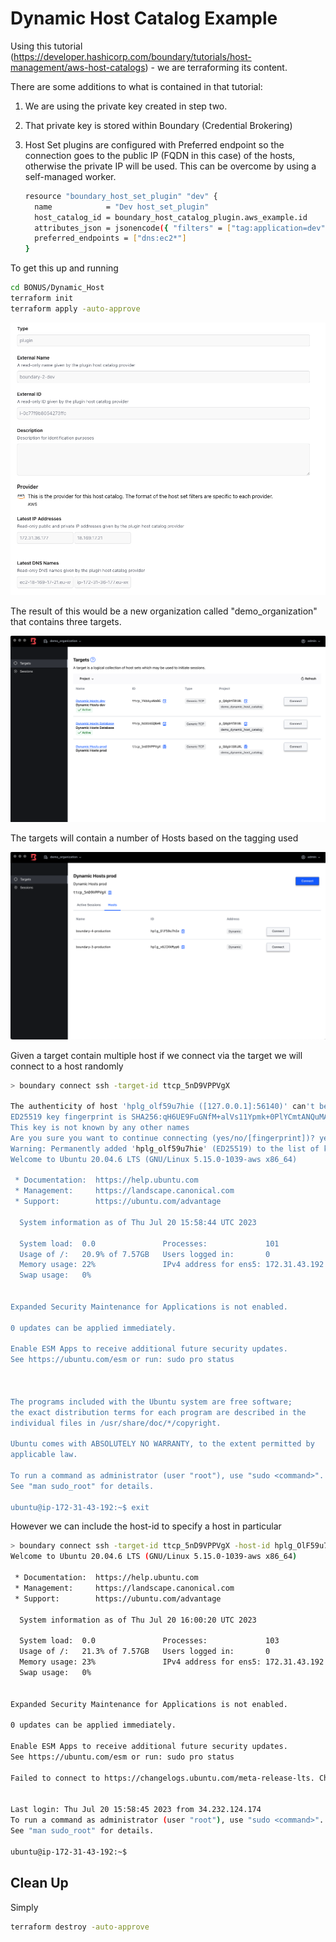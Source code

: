 # Dynamic Host Catalog Example

Using this tutorial (https://developer.hashicorp.com/boundary/tutorials/host-management/aws-host-catalogs) - we are terraforming its content.

There are some additions to what is contained in that tutorial:

1. We are using the private key created in step two.
2. That private key is stored within Boundary (Credential Brokering)
3. Host Set plugins are configured with Preferred endpoint so the connection goes to the public IP (FQDN in this case) of the hosts, otherwise the private IP will be used. This can be overcome by using a self-managed worker.

   ```bash
   resource "boundary_host_set_plugin" "dev" {
     name            = "Dev host_set_plugin"
     host_catalog_id = boundary_host_catalog_plugin.aws_example.id
     attributes_json = jsonencode({ "filters" = ["tag:application=dev"] })
     preferred_endpoints = ["dns:ec2*"]
   }

   ```

To get this up and running

```bash
cd BONUS/Dynamic_Host
terraform init
terraform apply -auto-approve
```


![1689868385362](image/README/1689868385362.png)

The result of this would be a new organization called "demo_organization" that contains three targets.

![1689868447109](image/README/1689868447109.png)

The targets will contain a number of Hosts based on the tagging used

![1689868490790](image/README/1689868490790.png)

Given a target contain multiple host if we connect via the target we will connect to a host randomly

```bash
> boundary connect ssh -target-id ttcp_5nD9VPPVgX

The authenticity of host 'hplg_olf59u7hie ([127.0.0.1]:56140)' can't be established.
ED25519 key fingerprint is SHA256:qH6UE9FuGNfM+alVs11Ypmk+0PlYCmtANQuMAw6TPFM.
This key is not known by any other names
Are you sure you want to continue connecting (yes/no/[fingerprint])? yes
Warning: Permanently added 'hplg_olf59u7hie' (ED25519) to the list of known hosts.
Welcome to Ubuntu 20.04.6 LTS (GNU/Linux 5.15.0-1039-aws x86_64)

 * Documentation:  https://help.ubuntu.com
 * Management:     https://landscape.canonical.com
 * Support:        https://ubuntu.com/advantage

  System information as of Thu Jul 20 15:58:44 UTC 2023

  System load:  0.0               Processes:             101
  Usage of /:   20.9% of 7.57GB   Users logged in:       0
  Memory usage: 22%               IPv4 address for ens5: 172.31.43.192
  Swap usage:   0%


Expanded Security Maintenance for Applications is not enabled.

0 updates can be applied immediately.

Enable ESM Apps to receive additional future security updates.
See https://ubuntu.com/esm or run: sudo pro status



The programs included with the Ubuntu system are free software;
the exact distribution terms for each program are described in the
individual files in /usr/share/doc/*/copyright.

Ubuntu comes with ABSOLUTELY NO WARRANTY, to the extent permitted by
applicable law.

To run a command as administrator (user "root"), use "sudo <command>".
See "man sudo_root" for details.

ubuntu@ip-172-31-43-192:~$ exit
```

However we can include the host-id to specify a host in particular

```bash
> boundary connect ssh -target-id ttcp_5nD9VPPVgX -host-id hplg_OlF59u7hIe
Welcome to Ubuntu 20.04.6 LTS (GNU/Linux 5.15.0-1039-aws x86_64)

 * Documentation:  https://help.ubuntu.com
 * Management:     https://landscape.canonical.com
 * Support:        https://ubuntu.com/advantage

  System information as of Thu Jul 20 16:00:20 UTC 2023

  System load:  0.0               Processes:             103
  Usage of /:   21.3% of 7.57GB   Users logged in:       0
  Memory usage: 23%               IPv4 address for ens5: 172.31.43.192
  Swap usage:   0%


Expanded Security Maintenance for Applications is not enabled.

0 updates can be applied immediately.

Enable ESM Apps to receive additional future security updates.
See https://ubuntu.com/esm or run: sudo pro status

Failed to connect to https://changelogs.ubuntu.com/meta-release-lts. Check your Internet connection or proxy settings


Last login: Thu Jul 20 15:58:45 2023 from 34.232.124.174
To run a command as administrator (user "root"), use "sudo <command>".
See "man sudo_root" for details.

ubuntu@ip-172-31-43-192:~$ 
```

## Clean Up

Simply

```bash
terraform destroy -auto-approve
```
